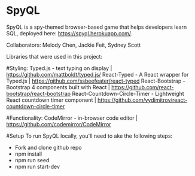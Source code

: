 # SpyQL

SpyQL is a spy-themed browser-based game that helps developers learn SQL, deployed here: https://spyql.herokuapp.com/.

Collaborators: Melody Chen, Jackie Feit, Sydney Scott

Libraries that were used in this project:

#Styling:
Typed.js - text typing on display | https://github.com/mattboldt/typed.js/
React-Typed - A React wrapper for Typed.js | https://github.com/ssbeefeater/react-typed
React-Bootstrap - Bootstrap 4 components built with React | https://github.com/react-bootstrap/react-bootstrap
React-Countdown-Circle-Timer - Lightweight React countdown timer component | https://github.com/vydimitrov/react-countdown-circle-timer

#Functionality:
CodeMirror - in-browser code editor | https://github.com/codemirror/CodeMirror

#Setup
To run SpyQL locally, you'll need to ake the following steps:

* Fork and clone github repo
* npm install
* npm run seed
* npm run start-dev
